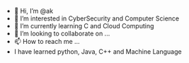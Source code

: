 - 👋 Hi, I’m @ak
- 👀 I’m interested in CyberSecurity and Computer Science 
- 🌱 I’m currently learning C and Cloud Computing
- 💞️ I’m looking to collaborate on ...
- 📫 How to reach me ...
- I have learned python, Java, C++  and Machine Language 
<!---
grewalavneet007/grewalavneet007 is a ✨ special ✨ repository because its `README.md` (this file) appears on your GitHub profile.
You can click the Preview link to take a look at your changes.
--->
